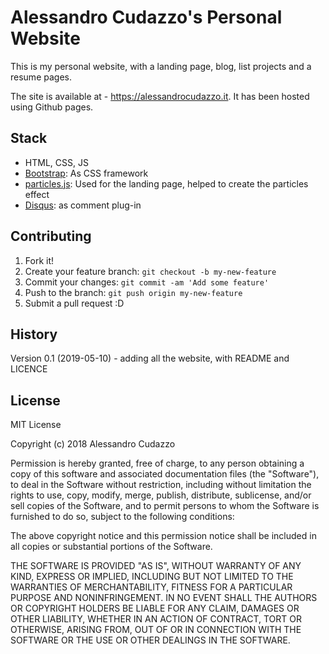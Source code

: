 # Alessandro Cudazzo's Personal Website
This is my personal website, with a landing page, blog, list projects and a resume pages.

The site is available at - https://alessandrocudazzo.it. It has been hosted using Github pages.

## Stack
- HTML, CSS, JS
- [Bootstrap](https://getbootstrap.com/ ): As CSS framework
- [particles.js](https://vincentgarreau.com/particles.js/ ): Used for the landing page, helped to create the particles effect
- [Disqus](https://disqus.com/): as comment plug-in

## Contributing
 
1. Fork it!
2. Create your feature branch: `git checkout -b my-new-feature`
3. Commit your changes: `git commit -am 'Add some feature'`
4. Push to the branch: `git push origin my-new-feature`
5. Submit a pull request :D
 
## History
 
Version 0.1 (2019-05-10) - adding all the website, with README and LICENCE

## License

MIT License

Copyright (c) 2018 Alessandro Cudazzo

Permission is hereby granted, free of charge, to any person obtaining a copy
of this software and associated documentation files (the "Software"), to deal
in the Software without restriction, including without limitation the rights
to use, copy, modify, merge, publish, distribute, sublicense, and/or sell
copies of the Software, and to permit persons to whom the Software is
furnished to do so, subject to the following conditions:

The above copyright notice and this permission notice shall be included in all
copies or substantial portions of the Software.

THE SOFTWARE IS PROVIDED "AS IS", WITHOUT WARRANTY OF ANY KIND, EXPRESS OR
IMPLIED, INCLUDING BUT NOT LIMITED TO THE WARRANTIES OF MERCHANTABILITY,
FITNESS FOR A PARTICULAR PURPOSE AND NONINFRINGEMENT. IN NO EVENT SHALL THE
AUTHORS OR COPYRIGHT HOLDERS BE LIABLE FOR ANY CLAIM, DAMAGES OR OTHER
LIABILITY, WHETHER IN AN ACTION OF CONTRACT, TORT OR OTHERWISE, ARISING FROM,
OUT OF OR IN CONNECTION WITH THE SOFTWARE OR THE USE OR OTHER DEALINGS IN THE
SOFTWARE.
